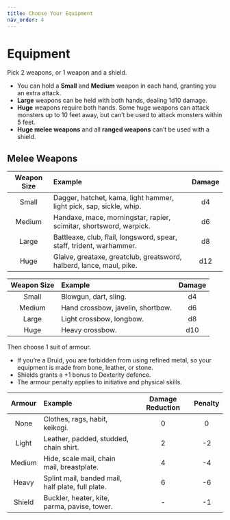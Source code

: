 ```yaml
---
title: Choose Your Equipment
nav_order: 4
---
```


# Equipment
Pick 2 weapons, or 1 weapon and a shield.
* You can hold a **Small** and **Medium** weapon in each hand, granting you an extra attack.
* **Large** weapons can be held with both hands, dealing 1d10 damage.
* **Huge** weapons require both hands. Some huge weapons can attack monsters up to 10 feet away, but can’t be used to attack monsters within 5 feet.
* **Huge melee weapons** and all **ranged weapons** can’t be used with a shield.

## Melee Weapons

| Weapon Size | Example                                                              | Damage |
|:-----------:|:---------------------------------------------------------------------|:------:|
| Small       | Dagger, hatchet, kama, light hammer, light pick, sap, sickle, whip.  | d4     |
| Medium      | Handaxe, mace, morningstar, rapier, scimitar, shortsword, warpick.   | d6     |
| Large       | Battleaxe, club, flail, longsword, spear, staff, trident, warhammer. | d8     |
| Huge        | Glaive, greataxe, greatclub, greatsword, halberd, lance, maul, pike. | d12    |

| Weapon Size | Example                           | Damage |
|:-----------:|:----------------------------------|:------:|
| Small       | Blowgun, dart, sling.             | d4     |
| Medium      | Hand crossbow, javelin, shortbow. | d6     |
| Large       | Light crossbow, longbow.          | d8     |
| Huge        | Heavy crossbow.                   | d10    |

Then choose 1 suit of armour.
* If you’re a Druid, you are forbidden from using refined metal, so your equipment is made from bone, leather, or stone.
* Shields grants a +1 bonus to Dexterity defence.
* The armour penalty applies to initiative and physical skills.

| Armour | Example                                           | Damage Reduction | Penalty |
|:------:|:--------------------------------------------------|:----------------:|:-------:|
| None   | Clothes, rags, habit, keikogi.                    | 0                | 0       |
| Light  | Leather, padded, studded, chain shirt.            | 2                | -2      |
| Medium | Hide, scale mail, chain mail, breastplate.        | 4                | -4      |
| Heavy  | Splint mail, banded mail, half plate, full plate. | 6                | -6      |
| Shield | Buckler, heater, kite, parma, pavise, tower.      | -                | -1      |
